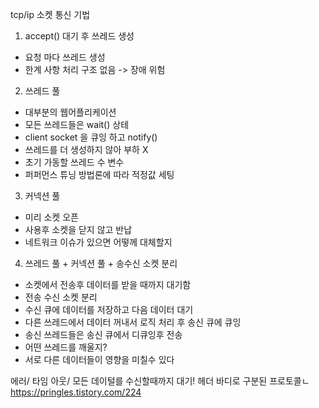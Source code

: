 tcp/ip 소켓 통신 기법

1. accept() 대기 후 쓰레드 생성
- 요청 마다 쓰레드 생성
- 한계 사항 처리 구조 없음 -> 장애 위험

2. 쓰레드 풀
- 대부분의 웹어플리케이션
- 모든 쓰레드들은 wait() 상테
- client socket 을 큐잉 하고 notify()
- 쓰레드를 더 생성하지 않아 부하 X
- 초기 가동할 쓰레드 수 변수
- 퍼퍼먼스 튜닝 방법론에 따라 적정값 세팅

3. 커넥션 풀
- 미리 소켓 오픈
- 사용후 소켓을 닫지 않고 반납
- 네트워크 이슈가 있으면 어떻께 대체할지

4. 쓰레드 풀 + 커넥션 풀  + 송수신 소켓 분리
- 소켓에서 전송후 데이터를 받을 때까지 대기함
- 전송 수신 소켓 분리
- 수신 큐에 데이터를 저장하고 다음 데이터 대기
- 다른 쓰레드에서 데이터 꺼내서 로직 처리 후 송신 큐에 큐잉
- 송신 쓰레드들은 송신 큐에서 디큐잉후 전송
- 어떤 쓰레드를 깨울지?
- 서로 다른 데이터들이 영향을 미칠수 있다


에러/ 타임 아웃/ 모든 데이털를 수신할때까지 대기!
헤더 바디로 구분된 프로토콜ㄴ
https://pringles.tistory.com/224
